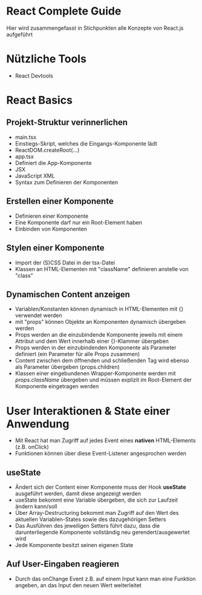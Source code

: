 # React Complete Guide
Hier wird zusammengefasst in Stichpunkten alle Konzepte von React.js aufgeführt

# Nützliche Tools
* React Devtools

# React Basics
## Projekt-Struktur verinnerlichen
* main.tsx
* Einstiegs-Skript, welches die Eingangs-Komponente lädt
* ReactDOM.createRoot(...)
* app.tsx
* Definiert die App-Komponente
* JSX
* JavaScript XML
* Syntax zum Definieren der Komponenten

## Erstellen einer Komponente
* Definieren einer Komponente
* Eine Komponente darf nur ein Root-Element haben
* Einbinden von Komponenten

## Stylen einer Komponente
* Import der (S)CSS Datei in der tsx-Datei
* Klassen an HTML-Elementen mit "className" definieren anstelle von "class"

## Dynamischen Content anzeigen
* Variablen/Konstanten können dynamisch in HTML-Elementen mit {} verwendet werden
* mit "props" können Objekte an Komponenten dynamisch übergeben werden
* Props werden an die einzubindende Komponente jeweils mit einem Attribut und dem Wert innerhalb einer {}-Klammer übergeben
* Props werden in der einzubindenden Komponente als Parameter definiert (ein Parameter für alle Props zusammen)
* Content zwischen dem öffnenden und schließenden Tag wird ebenso als Parameter übergeben (props.children)
* Klassen einer eingebundenen Wrapper-Komponente werden mit *props.className* übergeben und müssen explizit im Root-Element der Komponente eingetragen werden

# User Interaktionen & State einer Anwendung
* Mit React hat man Zugriff auf jedes Event eines **nativen** HTML-Elements (z.B. onClick)
* Funktionen können über diese Event-Listener angesprochen werden

## useState
* Ändert sich der Content einer Komponente muss der Hook **useState** ausgeführt werden, damit diese angezeigt werden
* useState bekommt eine Variable übergeben, die sich zur Laufzeit ändern kann/soll
* Über Array-Destructuring bekommt man Zugriff auf den Wert des aktuellen Variablen-States sowie des dazugehörigen Setters
* Das Ausführen des jeweiligen Setters führt dazu, dass die darunterliegende Komponente vollständig neu gerendert/ausgewertet wird
* Jede Komponente besitzt seinen eigenen State

## Auf User-Eingaben reagieren
* Durch das onChange Event z.B. auf einem Input kann man eine Funktion angeben, an das Input den neuen Wert weiterleitet